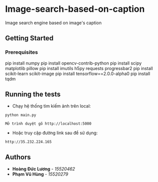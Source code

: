 # Image-search-based-on-caption
Image search engine based on image's caption

## Getting Started

### Prerequisites
pip install numpy
pip install opencv-contrib-python
pip install scipy matplotlib pillow
pip install imutils h5py requests progressbar2
pip install scikit-learn scikit-image
pip install tensorflow==2.0.0-alpha0
pip install tqdm

## Running the tests
- Chạy hệ thống tìm kiếm ảnh trên local:
```
python main.py
```
```
Mở trình duyệt gõ http://localhost:5000
```

- Hoặc truy cập đường link sau để sử dụng:
```
http://35.232.224.165
```
## Authors

* **Hoàng Đức Lương** - *15520462*
* **Phạm Vũ Hùng** - *15520279*
